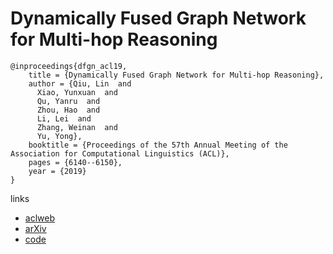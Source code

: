 # Dynamically Fused Graph Network for Multi-hop Reasoning

```
@inproceedings{dfgn_acl19,
    title = {Dynamically Fused Graph Network for Multi-hop Reasoning},
    author = {Qiu, Lin  and
      Xiao, Yunxuan  and
      Qu, Yanru  and
      Zhou, Hao  and
      Li, Lei  and
      Zhang, Weinan  and
      Yu, Yong},
    booktitle = {Proceedings of the 57th Annual Meeting of the Association for Computational Linguistics (ACL)},
    pages = {6140--6150},
    year = {2019}
}
```

links
- [aclweb](https://www.aclweb.org/anthology/papers/P/P19/P19-1617/)
- [arXiv](https://arxiv.org/abs/1905.06933)
- [code](https://github.com/woshiyyya/DFGN-pytorch)

